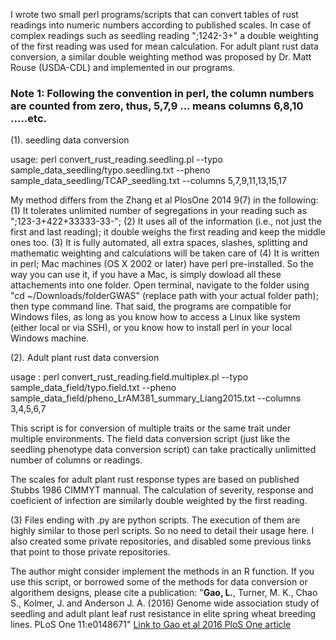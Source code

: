 I wrote two small perl programs/scripts that can convert tables of rust readings into numeric numbers according to published scales. In case of complex readings such as seedling reading ";1242-3+" a double weighting of the first reading was used for mean calculation. For adult plant rust data conversion, a similar double weighting method was proposed by Dr. Matt Rouse (USDA-CDL) and implemented in our programs.

### Note 1: Following the convention in perl, the column numbers are counted from zero, thus, 5,7,9 ... means columns 6,8,10 .....etc.


(1). seedling data conversion 

usage: perl convert_rust_reading.seedling.pl --typo sample_data_seedling/typo.seedling.txt --pheno sample_data_seedling/TCAP_seedling.txt --columns 5,7,9,11,13,15,17

My method differs from the Zhang et al PlosOne 2014 9(7) in the following:
(1) It tolerates unlimited number of segregations in your reading such as ";123-3+422+33333-33-";
(2) It uses all of the information (i.e., not just the first and last reading); it double weighs the first reading and keep the middle ones too.
(3) It is fully automated, all extra spaces, slashes, splitting and mathematic weighting and calculations will be taken care of
(4) It is written in perl; Mac machines (OS X 2002 or later) have perl pre-installed.  So the way you can use it, if you have a Mac, is simply dowload all these attachements into one folder. Open terminal, navigate to  the folder using "cd ~/Downloads/folderGWAS" (replace path with your actual folder path); then type command line. That said, the programs are compatible for Windows files, as long as you know how to access a Linux like system (either local or via SSH), or you know how to install perl in your local Windows machine.

(2). Adult plant rust data conversion


usage : perl convert_rust_reading.field.multiplex.pl --typo sample_data_field/typo.field.txt --pheno sample_data_field/pheno_LrAM381_summary_Liang2015.txt  --columns 3,4,5,6,7

This script is for conversion of multiple traits or the same trait under multiple environments. The field data conversion script (just like the seedling phenotype data conversion script) can take practically unlimitted number of columns or readings.

The scales for adult plant rust response types are based on published Stubbs 1986 CIMMYT mannual. The calculation of severity, response and coeficient of infection are similarly double weighted by the first reading. 

(3) Files ending with .py are python scripts. The execution of them are highly similar to those perl scripts. So no need to detail their usage here.
I also created some private repositories, and disabled some previous links that point to those private repositories.

The author might consider implement the methods in an R function. If you use this script, or borrowed some of the methods for data conversion or algorithem designs, please cite a publication: "**Gao, L.**, Turner, M. K., Chao S., Kolmer, J. and Anderson J. A. (2016) Genome wide association study of seedling and adult plant leaf rust resistance in elite spring wheat breeding lines. PLoS One 11:e0148671"       [Link to Gao et al 2016 PloS One article](http://journals.plos.org/plosone/article?id=10.1371/journal.pone.0148671)





